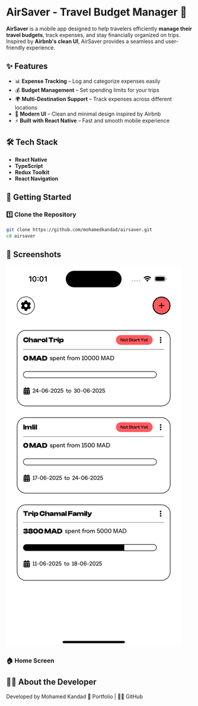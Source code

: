 # AirSaver - Travel Budget Manager 🚀

**AirSaver** is a mobile app designed to help travelers efficiently **manage their travel budgets**, track expenses, and stay financially organized on trips. Inspired by **Airbnb's clean UI**, AirSaver provides a seamless and user-friendly experience.

## ✨ Features

- 📊 **Expense Tracking** – Log and categorize expenses easily
- 💰 **Budget Management** – Set spending limits for your trips
- 🌍 **Multi-Destination Support** – Track expenses across different locations
- 📱 **Modern UI** – Clean and minimal design inspired by Airbnb
- ⚡ **Built with React Native** – Fast and smooth mobile experience

## 🛠️ Tech Stack

- **React Native**
- **TypeScript**
- **Redux Toolkit**
- **React Navigation**

## 🚀 Getting Started

### 1️⃣ Clone the Repository

```bash
git clone https://github.com/mohamedkandad/airsaver.git
cd airsaver

```

## 📸 Screenshots

![Home Screen](screenshots/1.png)

### 🏠 Home Screen

## 🧑‍💻 About the Developer

Developed by Mohamed Kandad
🔗 Portfolio | 👨‍💻 GitHub
